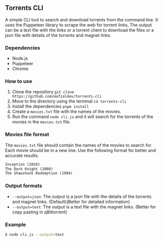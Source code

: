 ## Torrents CLI

A simple CLI tool to search and download torrents from the command line. It uses the Puppeteer library to scrape the web for torrent links. The output can be a text file with the links or a torrent client to download the files or a json file with details of the torrents and magnet links.

### Dependencies

- Node.js
- Puppeteer
- Chrome

### How to use

1. Clone the repository `git clone https://github.com/mafzaldev/torrents-cli`
2. Move to the directory using the terminal `cd torrents-cli`
3. Install the dependencies `pnpm install`
4. Create a `movies.txt` file with the names of the movies.
5. Run the command `node cli.js` and it will search for the torrents of the movies in the `movies.txt` file.

### Movies file format

The `movies.txt` file should contain the names of the movies to search for. Each movie should be in a new line. Use the following format for better and accurate results:

```txt
Inception (2010)
The Dark Knight (2008)
The Shawshank Redemption (1994)
```

### Output formats

- `--output=json`: The output is a json file with the details of the torrents and magnet links. (Default)(Better for detailed information)
- `--output=text`: The output is a text file with the magnet links. (Better for copy pasting in qBittorrent)

### Example

```bash
$ node cli.js --output=text
```
